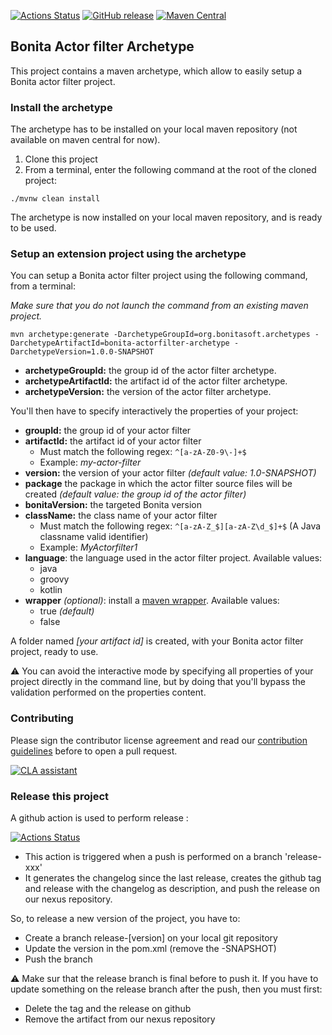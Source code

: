 [![Actions Status](https://github.com/bonitasoft/bonita-actorfilter-archetype/workflows/Build/badge.svg)](https://github.com/bonitasoft/bonita-actorfilter-archetype/actions?query=workflow%3ABuild)
[![GitHub release](https://img.shields.io/github/v/release/bonitasoft/bonita-actorfilter-archetype?color=blue&label=Release&include_prereleases)](https://github.com/bonitasoft/bonita-actorfilter-archetype/releases)
[![Maven Central](https://maven-badges.herokuapp.com/maven-central/org.bonitasoft.archetypes/bonita-actorfilter-archetype/badge.svg?color=orange)](https://maven-badges.herokuapp.com/maven-central/org.bonitasoft.archetypes/bonita-actorfilter-archetype)

## Bonita Actor filter Archetype

This project contains a maven archetype, which allow to easily setup a Bonita actor filter project.

### Install the archetype
The archetype has to be installed on your local maven repository (not available on maven central for now).

 1. Clone this project
 2. From a terminal, enter the following command at the root of the cloned project: 
```
./mvnw clean install
```

The archetype is now installed on your local maven repository, and is ready to be used.

### Setup an extension project using the archetype 

 You can setup a Bonita actor filter project using the following command, from a terminal: 
 
 _Make sure that you do not launch the command from an existing maven project._
 
```
mvn archetype:generate -DarchetypeGroupId=org.bonitasoft.archetypes -DarchetypeArtifactId=bonita-actorfilter-archetype -DarchetypeVersion=1.0.0-SNAPSHOT
```

- **archetypeGroupId:** the group id of the actor filter archetype.
- **archetypeArtifactId:** the artifact id of the actor filter archetype.
- **archetypeVersion:** the version of the actor filter archetype.

You'll then have to specify interactively the properties of your project: 

- **groupId:** the group id of your actor filter
- **artifactId:** the artifact id of your actor filter
	- Must match the following regex: `^[a-zA-Z0-9\-]+$`
	- Example: _my-actor-filter_
- **version:** the version of your actor filter _(default value: 1.0-SNAPSHOT)_
- **package** the package in which the actor filter source files will be created _(default value: the group id of the actor filter)_
- **bonitaVersion:** the targeted Bonita version
- **className:** the class name of your actor filter 
    - Must match the following regex: `^[a-zA-Z_$][a-zA-Z\d_$]+$` (A Java classname valid identifier)
    - Example: _MyActorfilter1_
- **language**: the language used in the actor filter project. Available values:
    - java
    - groovy
    - kotlin
- **wrapper** _(optional)_: install a [maven wrapper](https://github.com/takari/maven-wrapper). Available values: 
    - true _(default)_
    - false

A folder named _[your artifact id]_ is created, with your Bonita actor filter project, ready to use.

⚠️ You can avoid the interactive mode by specifying all properties of your project directly in the command line, but by doing that you'll bypass the validation performed on the properties content.

### Contributing

Please sign the contributor license agreement and read our [contribution guidelines](CONTRIBUTING.md) before to open a pull request. 
 
<a href="https://cla-assistant.io/bonitasoft/bonita-actorfilter-archetype"><img src="https://cla-assistant.io/readme/badge/bonitasoft/bonita-actorfilter-archetype" alt="CLA assistant" /></a>

### Release this project

A github action is used to perform release : 

[![Actions Status](https://github.com/bonitasoft/bonita-actorfilter-archetype/workflows/Create%20release/badge.svg)](https://github.com/bonitasoft/bonita-actorfilter-archetype/actions?query=workflow%3A"Create+release")

- This action is triggered when a push is performed on a branch 'release-xxx'
- It generates the changelog since the last release, creates the github tag and release with the changelog as description, and push the release on our nexus repository. 

So, to release a new version of the project, you have to: 
- Create a branch release-[version] on your local git repository
- Update the version in the pom.xml (remove the -SNAPSHOT)
- Push the branch

⚠️ Make sur that the release branch is final before to push it. If you have to update something on the release branch after the push, then you must first:
- Delete the tag and the release on github
- Remove the artifact from our nexus repository 
